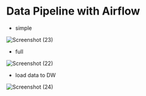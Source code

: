
# Data Pipeline with Airflow

* simple

![Screenshot (23)](https://user-images.githubusercontent.com/83392682/119871823-0c056800-bf4d-11eb-9fa1-ce9eb759f50f.png)

* full

![Screenshot (22)](https://user-images.githubusercontent.com/83392682/119871871-14f63980-bf4d-11eb-8597-758be42f5ff3.png)

* load data to DW

![Screenshot (24)](https://user-images.githubusercontent.com/83392682/119973254-6fd77180-bfdd-11eb-8026-aad8969c3ca9.png)

